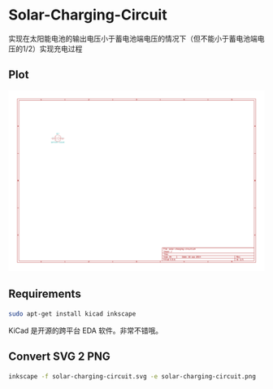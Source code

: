 # Solar-Charging-Circuit

实现在太阳能电池的输出电压小于蓄电池端电压的情况下（但不能小于蓄电池端电压的1/2）实现充电过程

## Plot

![solar-charging-circuit.svg](solar-charging-circuit.png)

## Requirements

```bash
sudo apt-get install kicad inkscape
```

KiCad 是开源的跨平台 EDA 软件。非常不错哦。

## Convert SVG 2 PNG

```bash
inkscape -f solar-charging-circuit.svg -e solar-charging-circuit.png
```
